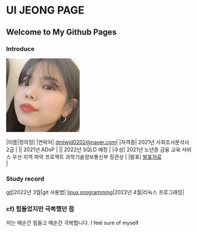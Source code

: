 # UI JEONG PAGE
## Welcome to My Github Pages

### Introduce
<img src="image1.jpg" /> <br>

|이름|정의정|
|연락처| dmlwjd0202@naver.com|
|자격증| 2021년 사회조사분석사2급 |
|| 2021년 ADsP |
|| 2022년 SQLD 예정 |
|수상| 2021년 노년층 금융 교육 서비스 우선 지역 파악 프로젝트 과학기술정보통신부 장관상  |
|발표| [발표자료](/자기소개.pdf) <br>|


### Study record
[git](https://uijeongg.github.io/subject_git/)|2022년 3월|git 사용법|
[linux programming](https://uijeongg.github.io/subject_apachetomcat/)|2022년 4월|리눅스 프로그래밍|


### cf) 힘들었지만 극복했던 점
저는 매순간 힘들고 매순간 극복합니다. I feel sure of myself

